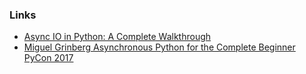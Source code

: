 ### Links
- [Async IO in Python: A Complete Walkthrough](https://realpython.com/async-io-python/)
- [Miguel Grinberg Asynchronous Python for the Complete Beginner PyCon 2017](https://www.youtube.com/watch?v=iG6fr81xHKA&t=269s&ab_channel=PyCon2017)